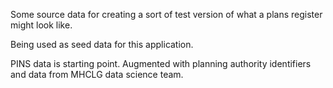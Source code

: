 Some source data for creating a sort of test version of what
a plans register might look like.

Being used as seed data for this application.

PINS data is starting point. Augmented with planning authority identifiers
and data from MHCLG data science team.